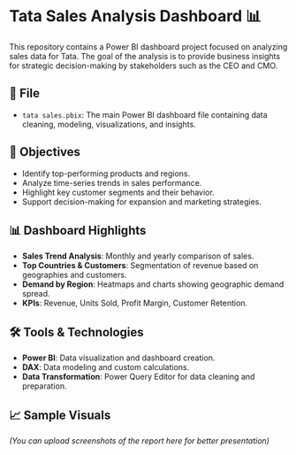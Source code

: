 # Tata Sales Analysis Dashboard 📊

This repository contains a Power BI dashboard project focused on analyzing sales data for Tata. The goal of the analysis is to provide business insights for strategic decision-making by stakeholders such as the CEO and CMO.

## 📁 File

- `tata sales.pbix`: The main Power BI dashboard file containing data cleaning, modeling, visualizations, and insights.

## 📌 Objectives

- Identify top-performing products and regions.
- Analyze time-series trends in sales performance.
- Highlight key customer segments and their behavior.
- Support decision-making for expansion and marketing strategies.

## 📊 Dashboard Highlights

- **Sales Trend Analysis**: Monthly and yearly comparison of sales.
- **Top Countries & Customers**: Segmentation of revenue based on geographies and customers.
- **Demand by Region**: Heatmaps and charts showing geographic demand spread.
- **KPIs**: Revenue, Units Sold, Profit Margin, Customer Retention.

## 🛠 Tools & Technologies

- **Power BI**: Data visualization and dashboard creation.
- **DAX**: Data modeling and custom calculations.
- **Data Transformation**: Power Query Editor for data cleaning and preparation.

## 📈 Sample Visuals

*(You can upload screenshots of the report here for better presentation)*

